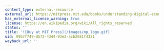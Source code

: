 ```yaml
---
content_type: external-resource
external_url: https://mitpress.mit.edu/books/understanding-digital-economy
has_external_license_warning: true
license: https://en.wikipedia.org/wiki/All_rights_reserved
status: ''
title: '![Buy at MIT Press](/images/mp_logo.gif)'
uid: 99b7f749-d572-4344-93e3-acb2081f4321
wayback_url: ''
---
```

